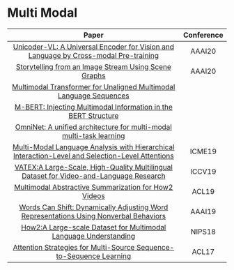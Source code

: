 # Multi Modal

| Paper | Conference |
| :---: | :---: |
|[Unicoder-VL: A Universal Encoder for Vision and Language by Cross-modal Pre-training](https://arxiv.org/abs/1908.06066)|AAAI20|
|[Storytelling from an Image Stream Using Scene Graphs](http://www.sdspeople.fudan.edu.cn/zywei/paper/2020/wang-aaai-2020.pdf)|AAAI20|
|[Multimodal Transformer for Unaligned Multimodal Language Sequences](https://arxiv.org/abs/1906.00295)||
|[M-BERT: Injecting Multimodal Information in the BERT Structure](https://arxiv.org/pdf/1908.05787.pdf)||
|[OmniNet: A unified architecture for multi-modal multi-task learning](https://arxiv.org/pdf/1907.07804.pdf)||
|[Multi-Modal Language Analysis with Hierarchical Interaction-Level and Selection-Level Attentions](https://ieeexplore.ieee.org/document/8785040)|ICME19||
|[VATEX:A Large-Scale, High-Quality Multilingual Dataset for Video-and-Language Research](https://arxiv.org/abs/1904.03493)|ICCV19|
|[Multimodal Abstractive Summarization for How2 Videos](https://www.aclweb.org/anthology/P19-1659/)|ACL19|
|[Words Can Shift: Dynamically Adjusting Word Representations Using Nonverbal Behaviors](https://arxiv.org/abs/1811.09362)|AAAI19|
|[How2:A Large-scale Dataset for Multimodal Language Understanding](https://arxiv.org/abs/1811.00347)|NIPS18|
|[Attention Strategies for Multi-Source Sequence-to-Sequence Learning](https://arxiv.org/abs/1704.06567)|ACL17|


